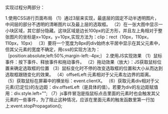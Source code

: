 实现过程分两部分：


1.使用CSS进行页面布局
（1）通过3层来实现，最底层的固定不动半透明图片，中间层的部分不透明的清晰图片以及最上层的选取框。
（2）在一张大图中显示一小块区域，其它部分隐藏。这块区域是边长100px的正方形，并且左上角相对于整张图片的坐标是x=10px，y=10px,实现方法为：clip：rect（10px，110px，110px，10px）
（3）要将一个宽度为8px的div始终水平居中显示在其父元素中，但其父元素的宽度不确定，用css的实现方法为：
     ｛position:absolute;left:50%;margin-left:-4px;｝
2.使用JS实现效果
（1）鼠标事件：按下事件、释放事件和拖动事件。
（2）拖动效果（放大）：JS获取鼠标位置来确定选取框的位置
（3）鼠标变化时不停的改变选取框的位置和大小从而达到选取框跟随变化的效果。
（4）offsetLeft:元素相对于父元素左边界的距离。
（5）获取鼠标在屏幕中的横坐标：event.clientX。
（6）获取元素div相对于父元素(已定位)的左边距：div.offsetLeft（是具体的值）。若要为div的左边距赋值用：div.style.left="";
（7）js事件冒泡是指鼠标点击里面的元素时也会触发其父元素的一些事件，为了阻止这种情况，应该在里面元素的触发函数里第一行加上:event.stopPropagation();
